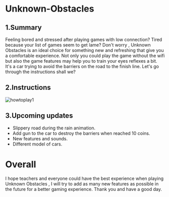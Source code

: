# Unknown-Obstacles
## 1.Summary
Feeling bored and stressed after playing games with low connection?
Tired because your list of games seem to get lame?
Don't worry , Unknown Obstacles is an ideal choice for something new and refreshing that give you a comfortable experience. Not only you could play the game without the wifi but also the game features may help you to train your eyes reflexes a bit. It's a car trying to avoid the barriers on the road to the finish line. Let's go through the instructions shall we?

## 2.Instructions
![howtoplay1](https://github.com/sinhtruong1012/Unknown-Obstacles/assets/161494846/7d24f831-4398-432e-ac53-1d456da052c4)

## 3.Upcoming updates
+ Slippery road during the rain animation.
+ Add gun to the car to destroy the barriers when reached 10 coins.
+ New features and sounds.
+ Different model of cars.

# Overall
I hope teachers and everyone could have the best experience when playing Unknown Obstacles , I will try to add as many new features as possible in the future for a better gaming experience. Thank you and have a good day.






